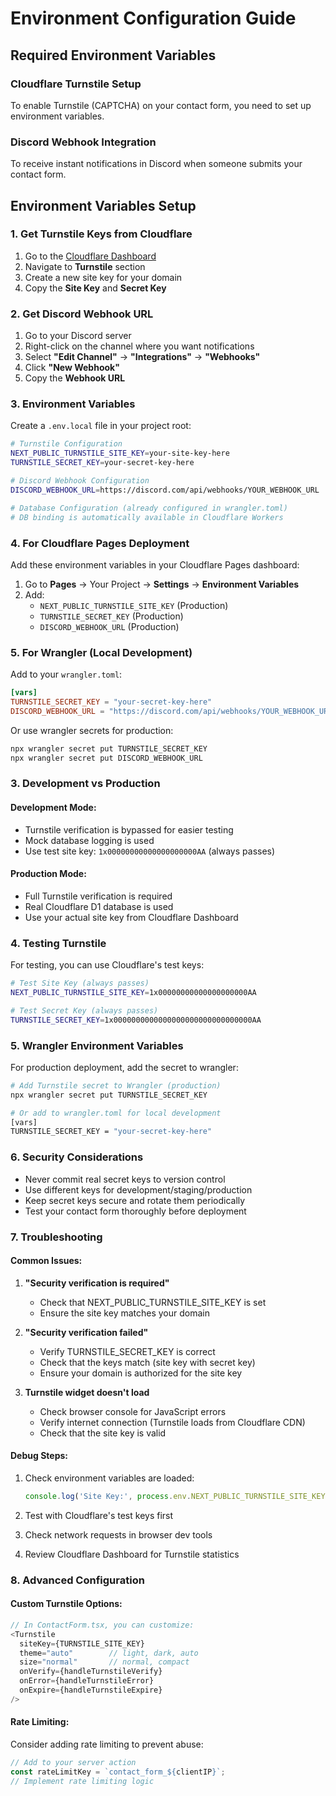 # Environment Configuration Guide

## Required Environment Variables

### Cloudflare Turnstile Setup

To enable Turnstile (CAPTCHA) on your contact form, you need to set up environment variables.

### Discord Webhook Integration

To receive instant notifications in Discord when someone submits your contact form.

## Environment Variables Setup

### 1. Get Turnstile Keys from Cloudflare

1. Go to the [Cloudflare Dashboard](https://dash.cloudflare.com)
2. Navigate to **Turnstile** section
3. Create a new site key for your domain
4. Copy the **Site Key** and **Secret Key**

### 2. Get Discord Webhook URL

1. Go to your Discord server
2. Right-click on the channel where you want notifications
3. Select **"Edit Channel"** → **"Integrations"** → **"Webhooks"**
4. Click **"New Webhook"**
5. Copy the **Webhook URL**

### 3. Environment Variables

Create a `.env.local` file in your project root:

```bash
# Turnstile Configuration
NEXT_PUBLIC_TURNSTILE_SITE_KEY=your-site-key-here
TURNSTILE_SECRET_KEY=your-secret-key-here

# Discord Webhook Configuration
DISCORD_WEBHOOK_URL=https://discord.com/api/webhooks/YOUR_WEBHOOK_URL

# Database Configuration (already configured in wrangler.toml)
# DB binding is automatically available in Cloudflare Workers
```

### 4. For Cloudflare Pages Deployment

Add these environment variables in your Cloudflare Pages dashboard:

1. Go to **Pages** → Your Project → **Settings** → **Environment Variables**
2. Add:
   - `NEXT_PUBLIC_TURNSTILE_SITE_KEY` (Production)
   - `TURNSTILE_SECRET_KEY` (Production) 
   - `DISCORD_WEBHOOK_URL` (Production)

### 5. For Wrangler (Local Development)

Add to your `wrangler.toml`:

```toml
[vars]
TURNSTILE_SECRET_KEY = "your-secret-key-here"
DISCORD_WEBHOOK_URL = "https://discord.com/api/webhooks/YOUR_WEBHOOK_URL"
```

Or use wrangler secrets for production:

```bash
npx wrangler secret put TURNSTILE_SECRET_KEY
npx wrangler secret put DISCORD_WEBHOOK_URL
```

### 3. Development vs Production

#### Development Mode:
- Turnstile verification is bypassed for easier testing
- Mock database logging is used
- Use test site key: `1x00000000000000000000AA` (always passes)

#### Production Mode:
- Full Turnstile verification is required
- Real Cloudflare D1 database is used
- Use your actual site key from Cloudflare Dashboard

### 4. Testing Turnstile

For testing, you can use Cloudflare's test keys:

```bash
# Test Site Key (always passes)
NEXT_PUBLIC_TURNSTILE_SITE_KEY=1x00000000000000000000AA

# Test Secret Key (always passes)  
TURNSTILE_SECRET_KEY=1x0000000000000000000000000000000AA
```

### 5. Wrangler Environment Variables

For production deployment, add the secret to wrangler:

```bash
# Add Turnstile secret to Wrangler (production)
npx wrangler secret put TURNSTILE_SECRET_KEY

# Or add to wrangler.toml for local development
[vars]
TURNSTILE_SECRET_KEY = "your-secret-key-here"
```

### 6. Security Considerations

- Never commit real secret keys to version control
- Use different keys for development/staging/production
- Keep secret keys secure and rotate them periodically
- Test your contact form thoroughly before deployment

### 7. Troubleshooting

#### Common Issues:

1. **"Security verification is required"**
   - Check that NEXT_PUBLIC_TURNSTILE_SITE_KEY is set
   - Ensure the site key matches your domain

2. **"Security verification failed"**
   - Verify TURNSTILE_SECRET_KEY is correct
   - Check that the keys match (site key with secret key)
   - Ensure your domain is authorized for the site key

3. **Turnstile widget doesn't load**
   - Check browser console for JavaScript errors
   - Verify internet connection (Turnstile loads from Cloudflare CDN)
   - Check that the site key is valid

#### Debug Steps:

1. Check environment variables are loaded:
   ```javascript
   console.log('Site Key:', process.env.NEXT_PUBLIC_TURNSTILE_SITE_KEY);
   ```

2. Test with Cloudflare's test keys first
3. Check network requests in browser dev tools
4. Review Cloudflare Dashboard for Turnstile statistics

### 8. Advanced Configuration

#### Custom Turnstile Options:

```typescript
// In ContactForm.tsx, you can customize:
<Turnstile
  siteKey={TURNSTILE_SITE_KEY}
  theme="auto"        // light, dark, auto
  size="normal"       // normal, compact
  onVerify={handleTurnstileVerify}
  onError={handleTurnstileError}
  onExpire={handleTurnstileExpire}
/>
```

#### Rate Limiting:

Consider adding rate limiting to prevent abuse:

```typescript
// Add to your server action
const rateLimitKey = `contact_form_${clientIP}`;
// Implement rate limiting logic
```